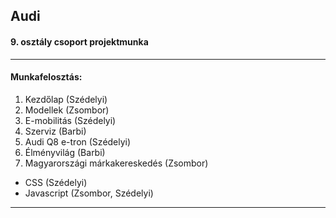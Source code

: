 ## Audi
#### 9. osztály csoport projektmunka
--- 
#### Munkafelosztás:
1. Kezdőlap (Szédelyi)
2. Modellek (Zsombor)
3. E-mobilitás (Szédelyi)
4. Szerviz (Barbi)
5. Audi Q8 e-tron (Szédelyi)
6. Élményvilág (Barbi)
7. Magyarországi márkakereskedés (Zsombor)

- CSS (Szédelyi)
- Javascript (Zsombor, Szédelyi)
---
